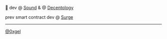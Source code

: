 
🌱 dev @ [Sound](https://www.sound.xyz/) & @ [Decentology](https://www.decentology.com/) 
     

prev smart contract dev @ [Surge](https://nft.surgewomen.io/)

---
[@0xgel](https://twitter.com/0xgel)
